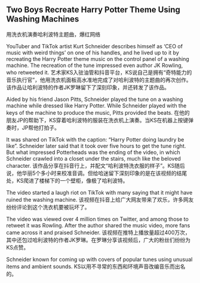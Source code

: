 ## Two Boys Recreate Harry Potter Theme Using Washing Machines
用洗衣机演奏哈利波特主题曲，爆红网络

YouTuber and TikTok artist Kurt Schneider describes himself as ‘CEO of music with weird things’ on one of his handles, and he lived up to it by recreating the Harry Potter theme music on the control panel of a washing machine. The recreation of the tune impressed even author JK Rowling, who retweeted it. 
艺术家KS入驻油管和抖音平台，KS说自己是拥有“奇特能力的音乐执行官”，他用洗衣机面板高水准地完成了对哈利波特的主题曲的再次创作。该作品让哈利波特的作者JK罗琳留下了深刻印象，并还转发了该作品。

Aided by his friend Jason Pitts, Schneider played the tune on a washing machine while dressed like Harry Potter. While Schneider played with the keys of the machine to produce the music, Pitts provided the beats. 
在他的朋友JP的帮助下，KS穿着哈利波特的服装在洗衣机上演奏。当KS在机器上按键弹奏时，JP帮他打拍子。

It was shared on TikTok with the caption: “Harry Potter doing laundry be like”. Schneider later said that it took over five hours to get the tune right. But what impressed Potterheads was the ending of the video, in which Schneider crawled into a closet under the stairs, much like the beloved character. 
该作品分享在抖音行上，并配文“哈利波特洗衣服的样子”。KS随后说，他华丽5个多小时来校准音调。但给哈迷留下深刻印象的是在该视频的结尾处，KS爬进了楼梯下的一个壁柜，像极了哈利波特。

The video started a laugh riot on TikTok with many saying that it might have ruined the washing machine. 
该视频在抖音上给广大网友带来了欢乐，许多网友纷纷评论到这个洗衣机要被玩坏了。

The video was viewed over 4 million times on Twitter, and among those to retweet it was Rowling. After the author shared the music video, more fans came across it and praised Schneider. 
该视频在推特上播放量超过400万次，其中还包过哈利波特的作者JK罗琳。在罗琳分享该视频后，广大的粉丝们纷纷为KS点赞。

Schneider known for coming up with covers of popular tunes using unusual items and ambient sounds.
KS以用不寻常的东西和环境声音改编音乐而出名的。

